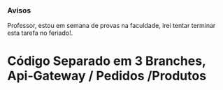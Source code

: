 ### Avisos
Professor, estou em semana de provas na faculdade, irei tentar terminar esta tarefa no feriado!.
# Código Separado em 3 Branches, Api-Gateway / Pedidos /Produtos
